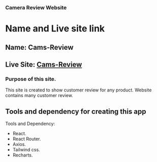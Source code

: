 ### Camera Review Website

# Name and Live site link

## Name: Cams-Review

## Live Site: [Cams-Review](https://cam-reviews.netlify.app/)

### Purpose of this site.

This site is created to show customer review for any product. Website contains many customer review.

## Tools and dependency for creating this app

Tools and Dependency:

- React.
- React Router.
- Axios.
- Tailwind css.
- Recharts.

